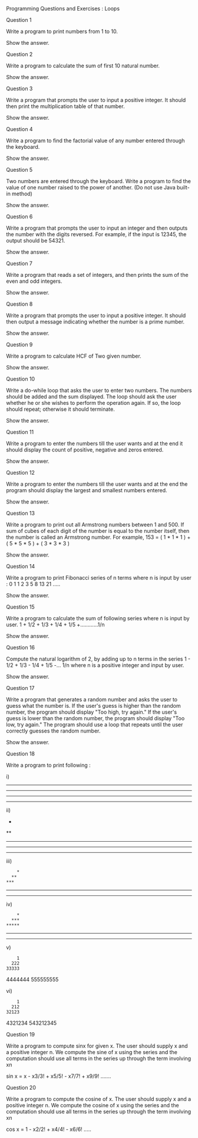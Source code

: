 Programming Questions and Exercises : Loops

Question 1

Write a program to print numbers from 1 to 10.

Show the answer.

Question 2

Write a program to calculate the sum of first 10 natural number.

Show the answer.

Question 3

Write a program that prompts the user to input a positive integer. It should then print the multiplication table of that number. 

Show the answer.

Question 4

Write a program to find the factorial value of any number entered through the keyboard. 

Show the answer.

Question 5

Two numbers are entered through the keyboard. Write a program to find the value of one number raised to the power of another. (Do not use Java built-in method)

Show the answer.

Question 6

Write a program that prompts the user to input an integer and then outputs the number with the digits reversed. For example, if the input is 12345, the output should be 54321.

Show the answer.

Question 7

Write a program that reads a set of integers, and then prints the sum of the even and odd integers.

Show the answer.

Question 8

Write a program that prompts the user to input a positive integer. It should then output a message indicating whether the number is a prime number. 

Show the answer.

Question 9

Write a program to calculate HCF of Two given number.

Show the answer.

Question 10

Write a do-while loop that asks the user to enter two numbers. The numbers should be added and the sum displayed. The loop should ask the user whether he or she wishes to perform the operation again. If so, the loop should repeat; otherwise it should terminate. 

Show the answer.

Question 11

Write a program to enter the numbers till the user wants and at the end it should display the count of positive, negative and zeros entered. 

Show the answer.

 

Question 12

Write a program to enter the numbers till the user wants and at the end the program should display the largest and smallest numbers entered.

Show the answer.

Question 13

Write a program to print out all Armstrong numbers between 1 and 500. If sum of cubes of each digit of the number is equal to the number itself, then the number is called an Armstrong number.
For example, 153 = ( 1 * 1 * 1 ) + ( 5 * 5 * 5 ) + ( 3 * 3 * 3 )

Show the answer.

Question 14

Write a program to print Fibonacci series of n terms where n is input by user :
0 1 1 2 3 5 8 13 21 ..... 

Show the answer.

Question 15

Write a program to calculate the sum of following series where n is input by user. 
1 + 1/2 + 1/3 + 1/4 + 1/5 +…………1/n 

Show the answer.

Question 16

Compute the natural logarithm of 2, by adding up to n terms in the series
1 - 1/2 + 1/3 - 1/4 + 1/5 -... 1/n
where n is a positive integer and input by user.

Show the answer.

Question 17

Write a program that generates a random number and asks the user to guess what the number is. If the user's guess is higher than the random number, the program should display "Too high, try again." If the user's guess is lower than the random number, the program should display "Too low, try again." The program should use a loop that repeats until the user correctly guesses the random number.

Show the answer.

Question 18

Write a program to print following :

 

i)

**********
**********
**********
**********

ii)

*
**
***
****
*****

iii)

        *
      **
    ***
  ****
*****

 

iv)

        *
      ***
    *****
  *******
*********

v)

        1
      222
    33333
  4444444
555555555

vi)

        1
      212
    32123
  4321234
543212345

 

 

Question 19

Write a program to compute sinx for given x. The user should supply x and a positive integer n. We compute the sine of x using the series and the computation should use all terms in the series up through the term involving xn

sin x = x - x3/3! + x5/5! - x7/7! + x9/9! .......

 

Question 20

Write a program to compute the cosine of x. The user should supply x and a positive integer n. We compute the cosine of x using the series and the computation should use all terms in the series up through the term involving xn

cos x = 1 - x2/2! + x4/4! - x6/6! .....
